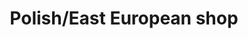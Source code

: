 ---
title: "Polish/East European shop"
url: /skibbereen/polish-east-european-shop/
shop: Lebensmittel
---